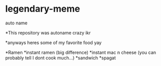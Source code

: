 # legendary-meme
auto name

*This repository was autoname crazy ikr 

*anyways heres some of my favorite food yay

*Ramen 
*instant ramen (big difference)
*instant mac n cheese (you can probably tell I dont cook much...)
*sandwich 
*spagat
